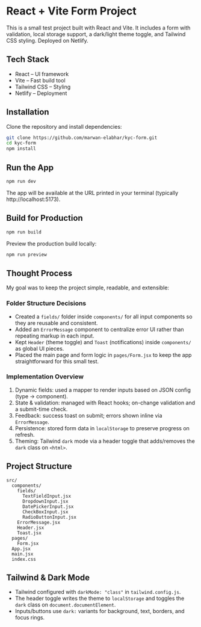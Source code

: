 # React + Vite Form Project

This is a small test project built with React and Vite.
It includes a form with validation, local storage support, a dark/light theme toggle, and Tailwind CSS styling.
Deployed on Netlify.

## Tech Stack
- React – UI framework
- Vite – Fast build tool
- Tailwind CSS – Styling
- Netlify – Deployment

## Installation

Clone the repository and install dependencies:

```bash
git clone https://github.com/marwan-elabhar/kyc-form.git
cd kyc-form
npm install
```

## Run the App

```bash
npm run dev
```

The app will be available at the URL printed in your terminal (typically http://localhost:5173).

## Build for Production

```bash
npm run build
```

Preview the production build locally:

```bash
npm run preview
```

## Thought Process

My goal was to keep the project simple, readable, and extensible:

### Folder Structure Decisions
- Created a `fields/` folder inside `components/` for all input components so they are reusable and consistent.
- Added an `ErrorMessage` component to centralize error UI rather than repeating markup in each input.
- Kept `Header` (theme toggle) and `Toast` (notifications) inside `components/` as global UI pieces.
- Placed the main page and form logic in `pages/Form.jsx` to keep the app straightforward for this small test.

### Implementation Overview
1. Dynamic fields: used a mapper to render inputs based on JSON config (type → component).
2. State & validation: managed with React hooks; on-change validation and a submit-time check.
3. Feedback: success toast on submit; errors shown inline via `ErrorMessage`.
4. Persistence: stored form data in `localStorage` to preserve progress on refresh.
5. Theming: Tailwind `dark` mode via a header toggle that adds/removes the `dark` class on `<html>`.

## Project Structure

```plaintext
src/
  components/
    fields/
      TextFieldInput.jsx
      DropdownInput.jsx
      DatePickerInput.jsx
      CheckBoxInput.jsx
      RadioButtonInput.jsx
    ErrorMessage.jsx
    Header.jsx
    Toast.jsx
  pages/
    Form.jsx
  App.jsx
  main.jsx
  index.css
```

## Tailwind & Dark Mode

- Tailwind configured with `darkMode: "class"` in `tailwind.config.js`.
- The header toggle writes the theme to `localStorage` and toggles the `dark` class on `document.documentElement`.
- Inputs/buttons use `dark:` variants for background, text, borders, and focus rings.

